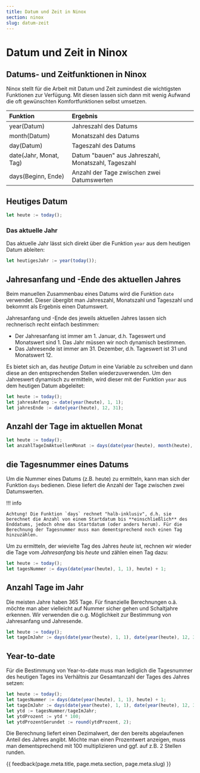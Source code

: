 ```yaml
---
title: Datum und Zeit in Ninox
section: ninox
slug: datum-zeit
---
```


# Datum und Zeit in Ninox

## Datums- und Zeitfunktionen in Ninox

Ninox stellt für die Arbeit mit Datum und Zeit zumindest die wichtigsten Funktionen zur Verfügung. Mit diesen lassen sich dann mit wenig Aufwand die oft gewünschten Komfortfunktionen selbst umsetzen.

| Funktion | Ergebnis  |
| :------- | :--------- |
| year(Datum)  | Jahreszahl des Datums |
| month(Datum)  | Monatszahl des Datums |
| day(Datum)  | Tageszahl des Datums |
| date(Jahr, Monat, Tag) | Datum "bauen" aus Jahreszahl, Monatszahl, Tageszahl |
| days(Beginn, Ende)  | Anzahl der Tage zwischen zwei Datumswerten |

## Heutiges Datum

```javascript
let heute := today();
```

### Das aktuelle Jahr

Das aktuelle Jahr lässt sich direkt über die Funktion `year` aus dem heutigen Datum ableiten:

```javascript
let heutigesJahr := year(today());
```


## Jahresanfang und -Ende des aktuellen Jahres

Beim manuellen Zusammenbau eines Datums wird die Funktion `date` verwendet. Dieser übergibt man Jahreszahl, Monatszahl und Tageszahl und bekommt als Ergebnis einen Datumswert.

Jahresanfang und -Ende des jeweils aktuellen Jahres lassen sich rechnerisch recht einfach bestimmen:

- Der Jahresanfang ist immer am 1. Januar, d.h. Tageswert und Monatswert sind 1. Das Jahr müssen wir noch dynamisch bestimmen.
- Das Jahresende ist immer am 31. Dezember, d.h. Tageswert ist 31 und Monatswert 12.

Es bietet sich an, das *heutige Datum* in eine Variable zu schreiben und dann diese an den entsprechenden Stellen wiederzuverwenden. Um den Jahreswert dynamisch zu ermitteln, wird dieser mit der Funktion `year` aus dem heutigen Datum abgeleitet:

```javascript
let heute := today();
let jahresAnfang := date(year(heute), 1, 1);
let jahresEnde := date(year(heute), 12, 31);
```


## Anzahl der Tage im aktuellen Monat

```javascript
let heute := today();
let anzahlTageImAktuellenMonat := days(date(year(heute), month(heute), 1) - 1, date(year(heute), month(heute) + 1, 1) - 1);
```


## die Tagesnummer eines Datums

Um die Nummer eines Datums (z.B. heute) zu ermitteln, kann man sich der Funktion `days` bedienen. Diese liefert die Anzahl der Tage zwischen zwei Datumswerten.

!!! info

    Achtung! Die Funktion `days` rechnet "halb-inklusiv", d.h. sie berechnet die Anzahl von einem Startdatum bis **einschließlich** des Enddatums, jedoch ohne das Startdatum (oder anders herum). Für die Berechnung der Tagesnummer muss man dementsprechend noch einen Tag hinzuzählen. 

Um zu ermitteln, der wievielte Tag des Jahres *heute* ist, rechnen wir wieder die Tage vom *Jahresanfang* bis *heute* und zählen einen Tag dazu:

```javascript
let heute := today();
let tagesNummer := days(date(year(heute), 1, 1), heute) + 1;
```


## Anzahl Tage im Jahr

Die meisten Jahre haben 365 Tage. Für finanzielle Berechnungen o.ä. möchte man aber vielleicht auf Nummer sicher gehen und Schaltjahre erkennen. Wir verwenden die o.g. Möglichkeit zur Bestimmung von Jahresanfang und Jahresende.

```javascript
let heute := today();
let tageImJahr := days(date(year(heute), 1, 1), date(year(heute), 12, 31)) + 1;
```


## Year-to-date

Für die Bestimmung von Year-to-date muss man lediglich die Tagesnummer des heutigen Tages ins Verhältnis zur Gesamtanzahl der Tages des Jahres setzen:

```javascript
let heute := today();
let tagesNummer := days(date(year(heute), 1, 1), heute) + 1;
let tageImJahr := days(date(year(heute), 1, 1), date(year(heute), 12, 31)) + 1;
let ytd := tagesNummer/tageImJahr;
let ytdProzent := ytd * 100;
let ytdProzentGerundet := round(ytdProzent, 2);
```

Die Berechnung liefert einen Dezimalwert, der den bereits abgelaufenen Anteil des Jahres angibt. Möchte man einen Prozentwert anzeigen, muss man dementsprechend mit 100 multiplizieren und ggf. auf z.B. 2 Stellen runden.


{{ feedback(page.meta.title, page.meta.section, page.meta.slug) }}
